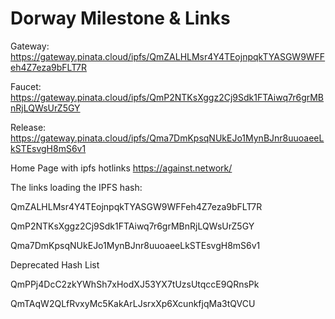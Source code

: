 # Dorway Milestone & Links


Gateway:
https://gateway.pinata.cloud/ipfs/QmZALHLMsr4Y4TEojnpqkTYASGW9WFFeh4Z7eza9bFLT7R

Faucet:
https://gateway.pinata.cloud/ipfs/QmP2NTKsXggz2Cj9Sdk1FTAiwq7r6grMBnRjLQWsUrZ5GY

Release:
https://gateway.pinata.cloud/ipfs/Qma7DmKpsqNUkEJo1MynBJnr8uuoaeeLkSTEsvgH8mS6v1

Home Page with ipfs hotlinks
https://against.network/


The links loading the IPFS hash: 

QmZALHLMsr4Y4TEojnpqkTYASGW9WFFeh4Z7eza9bFLT7R

QmP2NTKsXggz2Cj9Sdk1FTAiwq7r6grMBnRjLQWsUrZ5GY

Qma7DmKpsqNUkEJo1MynBJnr8uuoaeeLkSTEsvgH8mS6v1

Deprecated Hash List

QmPPj4DcC2zkYWhSh7xHodXJ53YX7tUzsUtqccE9QRnsPk

QmTAqW2QLfRvxyMc5KakArLJsrxXp6XcunkfjqMa3tQVCU
